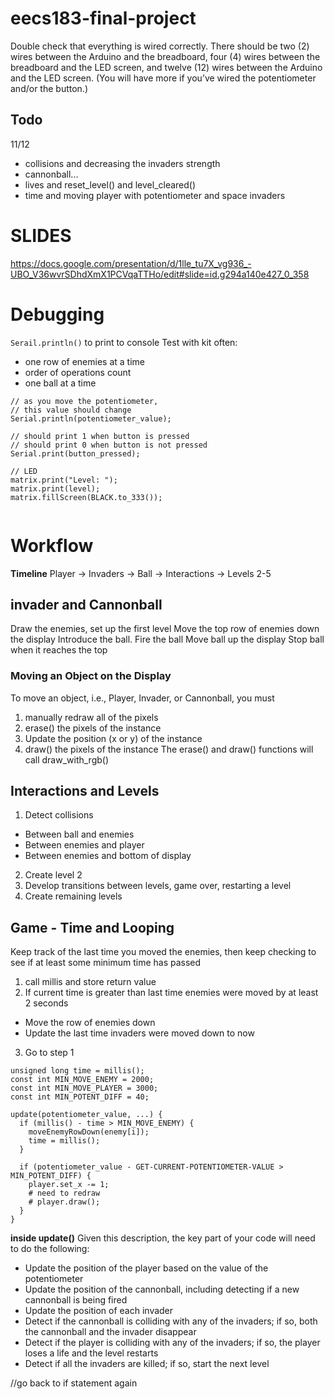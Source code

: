 # eecs183-final-project

Double check that everything is wired correctly. There should be two (2) wires between the Arduino and the breadboard, four (4) wires between the breadboard and the LED screen, and twelve (12) wires between the Arduino and the LED screen. (You will have more if you’ve wired the potentiometer and/or the button.)

## Todo
11/12
- collisions and decreasing the invaders strength
- cannonball...
- lives and reset_level() and level_cleared()
- time and moving player with potentiometer and space invaders 

# SLIDES
https://docs.google.com/presentation/d/1lle_tu7X_vg936_-UBO_V36wvrSDhdXmX1PCVqaTTHo/edit#slide=id.g294a140e427_0_358

# Debugging
`Serail.println()` to print to console
Test with kit often:
- one row of enemies at a time
- order of operations count
- one ball at a time

```arduino
// as you move the potentiometer,
// this value should change
Serial.println(potentiometer_value);

// should print 1 when button is pressed
// should print 0 when button is not pressed
Serial.print(button_pressed);

// LED
matrix.print("Level: ");
matrix.print(level);
matrix.fillScreen(BLACK.to_333());


```

# Workflow
**Timeline**
Player -> Invaders -> Ball -> Interactions -> Levels 2-5

## invader and Cannonball
Draw the enemies, set up the first level
Move the top row of enemies down the display
Introduce the ball.
Fire the ball
Move ball up the display
Stop ball when it reaches the top


### Moving an Object on the Display
To move an object, i.e., Player, Invader, or Cannonball, you must 
1. manually redraw all of the pixels
2. erase() the pixels of the instance
3. Update the position (x or y) of the instance
4. draw() the pixels of the instance
  The erase() and draw() functions will call draw_with_rgb()

## Interactions and Levels
1. Detect collisions
- Between ball and enemies
- Between enemies and player
- Between enemies and bottom of display
2. Create level 2
3. Develop transitions between levels, game over, restarting a level
4. Create remaining levels

## Game - Time and Looping
Keep track of the last time you moved the enemies, then keep checking to see if at least some minimum time has passed
1. call millis and store return value
2. If current time is greater than last time enemies were moved by at least 2 seconds
- Move the row of enemies down
- Update the last time invaders were moved down to now
3. Go to step 1
```
unsigned long time = millis();
const int MIN_MOVE_ENEMY = 2000;
const int MIN_MOVE_PLAYER = 3000;
const int MIN_POTENT_DIFF = 40;

update(potentiometer_value, ...) {
  if (millis() - time > MIN_MOVE_ENEMY) {
    moveEnemyRowDown(enemy[i]);
    time = millis();
  }
  
  if (potentiometer_value - GET-CURRENT-POTENTIOMETER-VALUE > MIN_POTENT_DIFF) {
    player.set_x -= 1;
    # need to redraw
    # player.draw();
  }
}
```
**inside update()**
Given this description, the key part of your code will need to do the following:
- Update the position of the player based on the value of the potentiometer
- Update the position of the cannonball, including detecting if a new cannonball is being fired
- Update the position of each invader
- Detect if the cannonball is colliding with any of the invaders; if so, both the cannonball and the invader disappear
- Detect if the player is colliding with any of the invaders; if so, the player loses a life and the level restarts
- Detect if all the invaders are killed; if so, start the next level

//go back to if statement again
